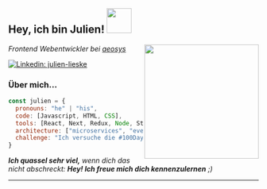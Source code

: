 <h2> Hey, ich bin Julien! <img src="https://i.giphy.com/media/YRMb6dd7zprS00JdGZ/giphy.webp" width="50"></h2>
<img align='right' src="https://i.giphy.com/media/AchfIoUtHr5E4/giphy.webp" width="230">
<p><em>Frontend Webentwickler bei <a href="http://www.aeosys.de">aeosys</a>
</em></p>

[![Linkedin: julien-lieske](https://img.shields.io/badge/-Julien%20Lieske-blue?style=flat-square&logo=Linkedin&logoColor=white&link=https://www.linkedin.com/in/julien-lieske/)](https://www.linkedin.com/in/julien-lieske/)


### Über mich...  

```javascript
const julien = {
  pronouns: "he" | "his",
  code: [Javascript, HTML, CSS],
  tools: [React, Next, Redux, Node, Storybook, Styled-Components, Jest, Eleventy],
  architecture: ["microservices", "event-driven", "design system pattern"],
  challenge: "Ich versuche die #100DaysOfCode Herausforderung durchzuhalten und konzentriere mich auf React und JavaScript"
}
```

<em><b>Ich quassel sehr viel,</b> wenn dich das nicht abschreckt: <b>Hey! Ich freue mich dich kennenzulernen</b> ;)</em>

---
